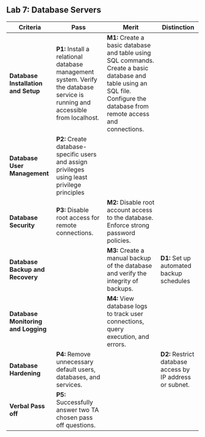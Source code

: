 ## Lab 7: Database Servers

| **Criteria** | **Pass** | **Merit** | **Distinction** |
|------|--------------------------------------|--------------------------------------|--------------------------------------|
| **Database Installation and Setup** | **P1:** Install a relational database management system. Verify the database service is running and accessible from localhost. | **M1:** Create a basic database and table using SQL commands. Create a basic database and table using an SQL file. Configure the database from remote access and connections. | 
| **Database User Management** | **P2:** Create database-specific users and assign privileges using least privilege principles |  |
| **Database Security** | **P3:** Disable root access for remote connections. | **M2:** Disable root account access to the database. Enforce strong password policies. | 
| **Database Backup and Recovery** | | **M3:** Create a manual backup of the database and verify the integrity of backups. | **D1:** Set up automated backup schedules |
| **Database Monitoring and Logging** | | **M4:** View database logs to track user connections, query execution, and errors. |
| **Database Hardening** | **P4:** Remove unnecessary default users, databases, and services. | | **D2:** Restrict database access by IP address or subnet. | 
| **Verbal Pass off** | **P5:** Successfully answer two TA chosen pass off questions.|